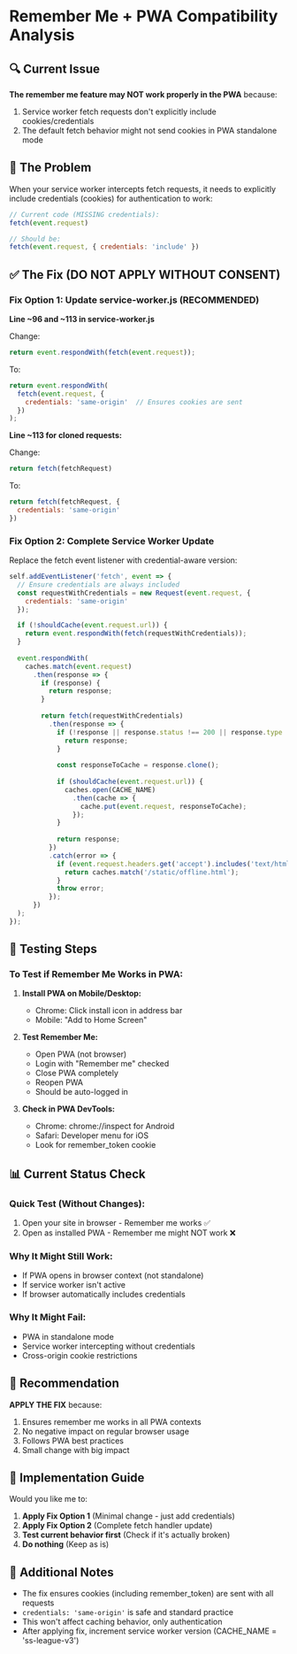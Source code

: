 # Remember Me + PWA Compatibility Analysis

## 🔍 Current Issue

**The remember me feature may NOT work properly in the PWA** because:

1. Service worker fetch requests don't explicitly include cookies/credentials
2. The default fetch behavior might not send cookies in PWA standalone mode

## 🐛 The Problem

When your service worker intercepts fetch requests, it needs to explicitly include credentials (cookies) for authentication to work:

```javascript
// Current code (MISSING credentials):
fetch(event.request)

// Should be:
fetch(event.request, { credentials: 'include' })
```

## ✅ The Fix (DO NOT APPLY WITHOUT CONSENT)

### Fix Option 1: Update service-worker.js (RECOMMENDED)

**Line ~96 and ~113 in service-worker.js**

Change:
```javascript
return event.respondWith(fetch(event.request));
```

To:
```javascript
return event.respondWith(
  fetch(event.request, { 
    credentials: 'same-origin'  // Ensures cookies are sent
  })
);
```

**Line ~113 for cloned requests:**

Change:
```javascript
return fetch(fetchRequest)
```

To:
```javascript
return fetch(fetchRequest, {
  credentials: 'same-origin'
})
```

### Fix Option 2: Complete Service Worker Update

Replace the fetch event listener with credential-aware version:

```javascript
self.addEventListener('fetch', event => {
  // Ensure credentials are always included
  const requestWithCredentials = new Request(event.request, {
    credentials: 'same-origin'
  });

  if (!shouldCache(event.request.url)) {
    return event.respondWith(fetch(requestWithCredentials));
  }
  
  event.respondWith(
    caches.match(event.request)
      .then(response => {
        if (response) {
          return response;
        }
        
        return fetch(requestWithCredentials)
          .then(response => {
            if (!response || response.status !== 200 || response.type !== 'basic') {
              return response;
            }
            
            const responseToCache = response.clone();
            
            if (shouldCache(event.request.url)) {
              caches.open(CACHE_NAME)
                .then(cache => {
                  cache.put(event.request, responseToCache);
                });
            }
            
            return response;
          })
          .catch(error => {
            if (event.request.headers.get('accept').includes('text/html')) {
              return caches.match('/static/offline.html');
            }
            throw error;
          });
      })
  );
});
```

## 🧪 Testing Steps

### To Test if Remember Me Works in PWA:

1. **Install PWA on Mobile/Desktop:**
   - Chrome: Click install icon in address bar
   - Mobile: "Add to Home Screen"

2. **Test Remember Me:**
   - Open PWA (not browser)
   - Login with "Remember me" checked
   - Close PWA completely
   - Reopen PWA
   - Should be auto-logged in

3. **Check in PWA DevTools:**
   - Chrome: chrome://inspect for Android
   - Safari: Developer menu for iOS
   - Look for remember_token cookie

## 📊 Current Status Check

### Quick Test (Without Changes):
1. Open your site in browser - Remember me works ✅
2. Open as installed PWA - Remember me might NOT work ❌

### Why It Might Still Work:
- If PWA opens in browser context (not standalone)
- If service worker isn't active
- If browser automatically includes credentials

### Why It Might Fail:
- PWA in standalone mode
- Service worker intercepting without credentials
- Cross-origin cookie restrictions

## 🎯 Recommendation

**APPLY THE FIX** because:
1. Ensures remember me works in all PWA contexts
2. No negative impact on regular browser usage
3. Follows PWA best practices
4. Small change with big impact

## 🔧 Implementation Guide

Would you like me to:

1. **Apply Fix Option 1** (Minimal change - just add credentials)
2. **Apply Fix Option 2** (Complete fetch handler update)
3. **Test current behavior first** (Check if it's actually broken)
4. **Do nothing** (Keep as is)

## 📝 Additional Notes

- The fix ensures cookies (including remember_token) are sent with all requests
- `credentials: 'same-origin'` is safe and standard practice
- This won't affect caching behavior, only authentication
- After applying fix, increment service worker version (CACHE_NAME = 'ss-league-v3')